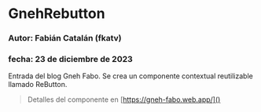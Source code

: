 # GnehRebutton

### Autor: Fabián Catalán (fkatv)

### fecha: 23 de diciembre de 2023

Entrada del blog Gneh Fabo. Se crea un componente contextual reutilizable llamado ReButton.

> Detalles del componente en [https://gneh-fabo.web.app/]()
